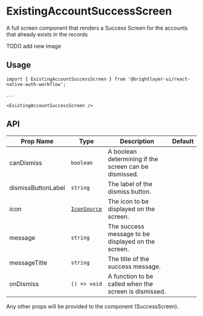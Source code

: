 # ExistingAccountSuccessScreen

A full screen component that renders a Success Screen for the accounts that already exists in the records

TODO add new image

## Usage

```tsx
import { ExistingAccountSuccessScreen } from '@brightlayer-ui/react-native-auth-workflow';

...

<ExistingAccountSuccessScreen />
```

## API

| Prop Name | Type | Description | Default |
|---|---|---|---|
| canDismiss | `boolean` | A boolean determining if the screen can be dismissed. |  |
| dismissButtonLabel | `string` | The label of the dismiss button. |  |
| icon | [`IconSource`](https://github.com/etn-ccis/blui-react-native-component-library/blob/master/docs/Icons.md#icon-object) | The icon to be displayed on the screen. |  |
| message | `string` | The success message to be displayed on the screen. |  |
| messageTitle | `string` | The title of the success message. |  |
| onDismiss | `() => void` | A function to be called when the screen is dismissed. |  |

Any other props will be provided to the <SuccessScreen> component (SuccessScreen).
  